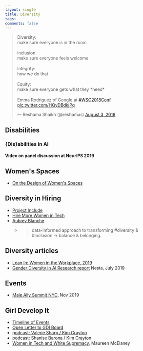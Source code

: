 ```yaml
---
layout: single
title: Diversity
tags: 
comments: false
---
```


<p>
<blockquote class="twitter-tweet" data-lang="en"><p lang="en" dir="ltr">Diversity: <br>make sure everyone is in the room<br><br>Inclusion: <br>make sure everyone feels welcome<br><br>Integrity: <br>how we do that<br><br>Equity:<br>make sure everyone gets what they *need*<br><br>Emma Rodriguez of Google at <a href="https://twitter.com/hashtag/WSC2018Conf?src=hash&amp;ref_src=twsrc%5Etfw">#WSC2018Conf</a> <a href="https://t.co/HQyDBdkjPq">pic.twitter.com/HQyDBdkjPq</a></p>&mdash; Reshama Shaikh (@reshamas) <a href="https://twitter.com/reshamas/status/1025384111861653505?ref_src=twsrc%5Etfw">August 3, 2018</a></blockquote>
<script async src="https://platform.twitter.com/widgets.js" charset="utf-8"></script>
</p>


## Disabilities

### {Dis}abilities in AI
#### Video on panel discussion at NeurIPS 2019

<p>
<div id="presentation-embed-38922466"></div>
<script src='https://slideslive.com/embed_presentation.js'></script>
<script>
    embed = new SlidesLiveEmbed('presentation-embed-38922466', {
        presentationId: '38922466',
        autoPlay: false, // change to true to autoplay the embedded presentation
        verticalEnabled: true
    });
</script>
</p>

## Women's Spaces
- [On the Design of Women's Spaces](https://medium.com/@maybekatz/on-the-design-of-womens-spaces-72bf8f396dc0)


## Diversity in Hiring
* [Project Include](https://projectinclude.org)
* [Hire More Women in Tech](https://www.hiremorewomenintech.com)
* [Aubrey Blanche](https://aubreyblanche.com)
  * >data-informed approach to transforming #diversity & #inclusion -> balance & belonging.

## Diversity articles
* [Lean In:  Women in the Workplace, 2019](https://leanin.org/women-in-the-workplace-2019)
* [Gender Diversity in AI Research report](https://www.nesta.org.uk/report/gender-diversity-ai/) Nesta, July 2019

## Events
* [Male Ally Summit NYC](https://community.anitab.org/event/male-ally-summit-2019/), Nov 2019

## Girl Develop It
* [Timeline of Events](http://an-open-letter-to-gdi-board.com/timeline/)
* [Open Letter to GDI Board](http://an-open-letter-to-gdi-board.com/)
* [podcast: Valerie Sharp / Kim Crayton](https://hashtagcauseascene.com/podcast/valerie-sharp-kristen-seversky/)
* [podcast: Shanise Barona / Kim Crayton](https://hashtagcauseascene.com/podcast/shanise-barona/)
* [Women in Tech and White Supremacy](https://medium.com/@Mo_Mack/women-in-tech-and-white-supremacy-a8ea49bf1a5f), Maureen McElaney

